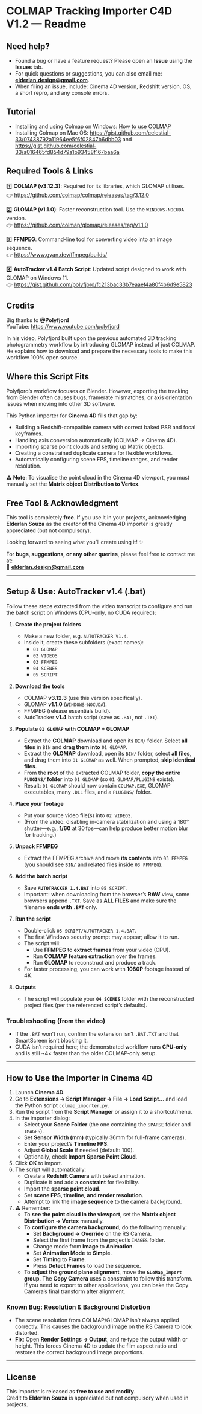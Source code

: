 # COLMAP Tracking Importer C4D V1.2 — Readme

## Need help?
- Found a bug or have a feature request? Please open an **Issue** using the **Issues** tab.
- For quick questions or suggestions, you can also email me: **elderlan.design@gmail.com**.
- When filing an issue, include: Cinema 4D version, Redshift version, OS, a short repro, and any console errors.

## Tutorial
- Installing and using Colmap on Windows: [How to use COLMAP](https://www.youtube.com/watch?v=PhdEk_RxkGQ)
- Installing Colmap on Mac OS: https://gist.github.com/celestial-33/07438792a11964ee5f6f02847b6dbb03 and https://gist.github.com/celestial-33/a016465fd854d79a1b93458f167baa6a

## Required Tools & Links
1️⃣ **COLMAP (v3.12.3)**: Required for its libraries, which GLOMAP utilises.  
👉 https://github.com/colmap/colmap/releases/tag/3.12.0

2️⃣ **GLOMAP (v1.1.0)**: Faster reconstruction tool. Use the `WINDOWS-NOCUDA` version.  
👉 https://github.com/colmap/glomap/releases/tag/v1.1.0

3️⃣ **FFMPEG**: Command-line tool for converting video into an image sequence.  
👉 https://www.gyan.dev/ffmpeg/builds/

4️⃣ **AutoTracker v1.4 Batch Script**: Updated script designed to work with GLOMAP on Windows 11.  
👉 https://gist.github.com/polyfjord/fc213bac33b7eaaef4a80f4b6d9e5823

## Credits
Big thanks to **@Polyfjord**  
YouTube: https://www.youtube.com/polyfjord

In his video, Polyfjord built upon the previous automated 3D tracking photogrammetry workflow by introducing GLOMAP instead of just COLMAP. He explains how to download and prepare the necessary tools to make this workflow 100% open source.

## Where this Script Fits
Polyfjord’s workflow focuses on Blender. However, exporting the tracking from Blender often causes bugs, framerate mismatches, or axis orientation issues when moving into other 3D software.

This Python importer for **Cinema 4D** fills that gap by:
- Building a Redshift-compatible camera with correct baked PSR and focal keyframes.
- Handling axis conversion automatically (COLMAP → Cinema 4D).
- Importing sparse point clouds and setting up Matrix objects.
- Creating a constrained duplicate camera for flexible workflows.
- Automatically configuring scene FPS, timeline ranges, and render resolution.

⚠️ **Note**: To visualise the point cloud in the Cinema 4D viewport, you must manually set the **Matrix object Distribution to Vertex**.

## Free Tool & Acknowledgment
This tool is completely **free**. If you use it in your projects, acknowledging **Elderlan Souza** as the creator of the Cinema 4D importer is greatly appreciated (but not compulsory).

Looking forward to seeing what you’ll create using it! ✨

For **bugs, suggestions, or any other queries**, please feel free to contact me at:  
📧 **elderlan.design@gmail.com**

---

## Setup & Use: AutoTracker v1.4 (.bat)
Follow these steps extracted from the video transcript to configure and run the batch script on Windows (CPU-only, no CUDA required):

1. **Create the project folders**
   - Make a new folder, e.g. `AUTOTRACKER V1.4`.
   - Inside it, create these subfolders (exact names):
     - `01 GLOMAP`
     - `02 VIDEOS`
     - `03 FFMPEG`
     - `04 SCENES`
     - `05 SCRIPT`

2. **Download the tools**
   - COLMAP **v3.12.3** (use this version specifically).
   - GLOMAP **v1.1.0** (`WINDOWS-NOCUDA`).
   - FFMPEG (release essentials build).
   - AutoTracker **v1.4** batch script (save as `.BAT`, not `.TXT`).

3. **Populate `01 GLOMAP` with COLMAP + GLOMAP**
   - Extract the **COLMAP** download and open its `BIN/` folder. Select **all files** in `BIN` and **drag them into** `01 GLOMAP`.
   - Extract the **GLOMAP** download, open its `BIN/` folder, select **all files**, and drag them into `01 GLOMAP` as well. When prompted, **skip identical files**.
   - From the **root** of the extracted COLMAP folder, **copy the entire `PLUGINS/` folder** into `01 GLOMAP` (so `01 GLOMAP/PLUGINS` exists).
   - Result: `01 GLOMAP` should now contain `COLMAP.EXE`, GLOMAP executables, many `.DLL` files, and a `PLUGINS/` folder.

4. **Place your footage**
   - Put your source video file(s) into `02 VIDEOS`.
   - (From the video: disabling in‑camera stabilization and using a 180° shutter—e.g., **1/60** at 30 fps—can help produce better motion blur for tracking.)

5. **Unpack FFMPEG**
   - Extract the FFMPEG archive and move **its contents** into `03 FFMPEG` (you should see `BIN/` and related files inside `03 FFMPEG`).

6. **Add the batch script**
   - Save **`AUTOTRACKER 1.4.BAT`** into `05 SCRIPT`.
   - Important: when downloading from the browser’s **RAW** view, some browsers append `.TXT`. Save as **ALL FILES** and make sure the filename **ends with `.BAT`** only.

7. **Run the script**
   - Double‑click `05 SCRIPT/AUTOTRACKER 1.4.BAT`.
   - The first Windows security prompt may appear; allow it to run.
   - The script will:
     - Use **FFMPEG** to **extract frames** from your video (CPU).
     - Run **COLMAP feature extraction** over the frames.
     - Run **GLOMAP** to reconstruct and produce a track.
   - For faster processing, you can work with **1080P** footage instead of 4K.

8. **Outputs**
   - The script will populate your **`04 SCENES`** folder with the reconstructed project files (per the referenced script’s defaults).

### Troubleshooting (from the video)
- If the `.BAT` won’t run, confirm the extension isn’t `.BAT.TXT` and that SmartScreen isn’t blocking it.
- CUDA isn’t required here; the demonstrated workflow runs **CPU‑only** and is still ~4× faster than the older COLMAP‑only setup.

---

## How to Use the Importer in Cinema 4D
1. Launch **Cinema 4D**.
2. Go to **Extensions → Script Manager → File → Load Script…** and load the Python script `colmap_importer.py`.
3. Run the script from the **Script Manager** or assign it to a shortcut/menu.
4. In the importer dialog:
   - Select your **Scene Folder** (the one containing the `SPARSE` folder and `IMAGES`).
   - Set **Sensor Width (mm)** (typically 36mm for full-frame cameras).
   - Enter your project’s **Timeline FPS**.
   - Adjust **Global Scale** if needed (default: 100).
   - Optionally, check **Import Sparse Point Cloud**.
5. Click **OK** to import.
6. The script will automatically:
   - Create a **Redshift Camera** with baked animation.
   - Duplicate it and add a **constraint** for flexibility.
   - Import the **sparse point cloud**.
   - Set **scene FPS, timeline, and render resolution**.
   - Attempt to link the **image sequence** to the camera background.
7. ⚠️ Remember:
   - To **see the point cloud in the viewport**, set the **Matrix object Distribution → Vertex** manually.
   - To **configure the camera background**, do the following manually:
     - Set **Background → Override** on the RS Camera.
     - Select the first frame from the project’s `IMAGES` folder.
     - Change mode from **Image** to **Animation**.
     - Set **Animation Mode** to **Simple**.
     - Set **Timing** to **Frame**.
     - Press **Detect Frames** to load the sequence.
   - To **adjust the ground plane alignment**, move the **`GLoMap_Import` group**. The **Copy Camera** uses a constraint to follow this transform. If you need to export to other applications, you can bake the Copy Camera’s final transform after alignment.

### Known Bug: Resolution & Background Distortion
- The scene resolution from COLMAP/GLOMAP isn’t always applied correctly. This causes the background image on the RS Camera to look distorted.
- **Fix**: Open **Render Settings → Output**, and re‑type the output width or height. This forces Cinema 4D to update the film aspect ratio and restores the correct background image proportions.

---

## License
This importer is released as **free to use and modify**.  
Credit to **Elderlan Souza** is appreciated but not compulsory when used in projects.
